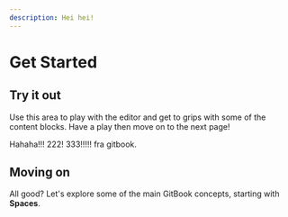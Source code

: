 ```yaml
---
description: Hei hei!
---
```


# Get Started

## Try it out

Use this area to play with the editor and get to grips with some of the content blocks. Have a play then move on to the next page!

Hahaha!!! 222! 333!!!!! fra gitbook.

## Moving on

All good? Let's explore some of the main GitBook concepts, starting with **Spaces**.
